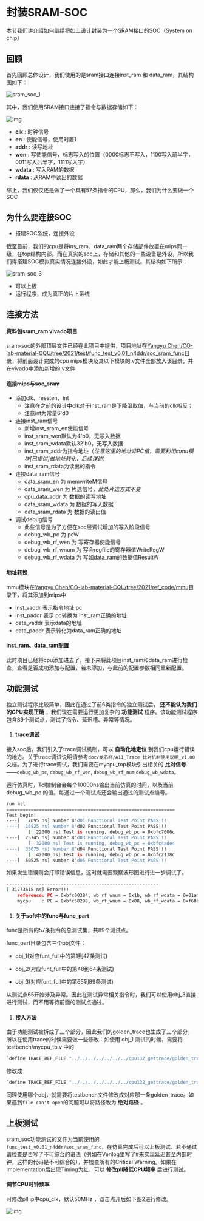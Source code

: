 # 封装SRAM-SOC

本节我们讲介绍如何继续将如上设计封装为一个SRAM接口的SOC（System on chip）

## 回顾

首先回顾总体设计，我们使用的是sram接口连接inst_ram 和 data_ram，其结构图如下：

![sram_soc_1](../img/sram_soc_1.png)

其中，我们使用SRAM接口连接了指令与数据存储如下：

![img](../img/sram_soc_2.png)

-  **clk** : 时钟信号
-  **en** : 使能信号，使用时置1
-  **addr** : 读写地址
-  **wen** : 写使能信号，标志写入的位置（0000标志不写入，1100写入前半字，0011写入后半字，1111写入字）
-  **wdata** : 写入RAM的数据
-  **rdata** : 从RAM中读出的数据

综上，我们仅仅还是做了一个具有57条指令的CPU，那么，我们为什么要做一个SOC

## 为什么要连接SOC

- 搭建SOC系统，连接外设

截至目前，我们的cpu是将ins_ram、data_ram两个存储部件放置在mips同一级，在top结构内部。而在真实的soc上，存储和其他的一些设备是外设，所以我们得搭建SOC模拟真实情况连接外设，如此才能上板测试。其结构如下所示：

![sram_soc_3](../img/sram_soc_3.png)

- 可以上板
- 运行程序，成为真正的片上系统 

## 连接方法

#### 资料包sram_ram vivado项目

sram-soc的外部顶层文件已经在此项目中提供，项目地址在[Yangyu Chen/CO-lab-material-CQU/tree/2021/test/func_test_v0.01_n4ddr/soc_sram_func](https://gitee.com/cyyself/CO-lab-material-CQU/tree/2021/test/func_test_v0.01_n4ddr/soc_sram_func)目录，将前面设计完成的cpu mips模块及其以下模块的.v文件全部放入该目录，并在vivado中添加新增的.v文件

#### 连接mips与soc_sram

- 添加clk、reseten、int
  - 注意在之前的设计中clk对于inst_ram是下降沿取值，与当前的clk相反；
  - 注意int为常量6'd0 
- 连接inst_ram信号
  - 新增inst_sram_en使能信号
  - inst_sram_wen默认为4'b0，无写入数据
  - inst_sram_wdata默认32'b0，无写入数据
  - inst_sram_addr为指令地址（*注意这里的地址非PC值，需要利用mmu模块[已提供]做地址转化，后续详述*）
  - inst_sram_rdata为读出的指令
- 连接data_ram信号
  - data_sram_en 为 memwriteM信号
  - data_sram_wen 为 片选信号，*此处片选方式不变*
  - cpu_data_addr 为 数据的读写地址
  - data_sram_wdata 为 数据的写入数据
  - data_sram_rdata 为 数据的读出值
- 调试debug信号
  - 此些信号是为了方便在soc层调试增加的写入阶段信号
  - debug_wb_pc 为 pcW
  - debug_wb_rf_wen 为 写寄存器使能信号
  - debug_wb_rf_wnum 为 写会regfile的寄存器值WriteRegW
  - debug_wb_rf_wdata 为 写如data_ram的数据值ResultW

#### 地址转换

mmu模块在[Yangyu Chen/CO-lab-material-CQU/tree/2021/ref_code/mmu](https://gitee.com/cyyself/CO-lab-material-CQU/tree/2021/ref_code/mmu)目录下，将其添加到mips中

- inst_vaddr 表示指令地址 pc
- inst_paddr 表示 pc转换为 inst_ram正确的地址
- data_vaddr 表示data的地址
- data_paddr 表示转化为data_ram正确的地址

#### inst_ram、data_ram配置

此时项目已经将cpu添加进去了，接下来将此项目inst_ram和data_ram进行检查，查看是否成功添加与配置，若未添加，与此前的配置参数相同重新配置。

## 功能测试

独立测试程序比较简单，因此在通过了前6类指令的独立测试后， **还不能认为我们的CPU实现正确** ，我们现在需要运行更加复杂的 **功能测试** 程序。该功能测试程序包含89个测试点，测试了指令、延迟槽、异常等情况。

1. #### trace调试

接入soc后，我们引入了trace调试机制，可以 **自动化地定位** 到我们cpu运行错误的地方。关于trace调试说明请参考`doc/龙芯杯/A11_Trace 比对机制使用说明_v1.00`文档。为了进行trace调试，我们需要在mycpu_top模块引出相关的 **比对信号** ——`debug_wb_pc`, `debug_wb_rf_wen`, `debug_wb_rf_num`,`debug_wb_wdata`。

运行仿真时，Tcl控制台会每个10000ns输出当前仿真的时间，以及当前 debug_wb_pc 的值。每通过一个测试点还会输出通过的测试点编号。

```Bash
run all
==============================================================
Test begin!
----[   7695 ns] Number 8'd01 Functional Test Point PASS!!!
----[  16825 ns] Number 8'd02 Functional Test Point PASS!!!
        [  22000 ns] Test is running, debug_wb_pc = 0xbfc7006c
----[  25745 ns] Number 8'd03 Functional Test Point PASS!!!
        [  32000 ns] Test is running, debug_wb_pc = 0xbfc4ade4
----[  35075 ns] Number 8'd04 Functional Test Point PASS!!!
        [  42000 ns] Test is running, debug_wb_pc = 0xbfc2138c
----[  50525 ns] Number 8'd05 Functional Test Point PASS!!!
```

如果发生错误则会打印错误信息，这时就需要观察波形图进行进一步调试了。

```Bash
--------------------------------------------------------
[ 31773618 ns] Error!!!
    reference: PC = 0xbfc00384, wb_rf_wnum = 0x1b, wb_rf_wdata = 0x01af5435
    mycpu    : PC = 0xbfc58298, wb_rf_wnum = 0x08, wb_rf_wdata = 0xf6865a84
```

1. #### 关于soft中的func与func_part

func是所有的57条指令的总测试集，共89个测试点。

func_part目录包含三个obj文件：

- obj_1(对应funt_full中的第1到47条测试)

- obj_2(对应funt_full中的第48到64条测试)

- obj_3(对应funt_full中的第65到89条测试)

从测试点65开始涉及异常。因此在测试异常相关指令时，我们可以使用obj_3直接进行测试，而不用等待前面的测试点通过。

1. #### 接入方法

由于功能测试被拆成了三个部分，因此我们的golden_trace也生成了三个部分，所以在使用trace的时候需要做一些修改：如使用 obj_1 测试的时候，需要将 testbench/mycpu_tb.v 中的

```Bash
`define TRACE_REF_FILE "../../../../../../../cpu132_gettrace/golden_trace.txt
```

修改成

```Bash
`define TRACE_REF_FILE "../../../../../../../cpu132_gettrace/golden_trace_1.txt
```

同理使用哪个obj，就需要将testbench文件修改成对应那一条golden_trace。如果遇到`file can't open`的问题可以将路径改为 **绝对路径** 。

## 上板测试

sram_soc功能测试的文件为当前使用的`func_test_v0.01_n4ddr/soc_sram_func`，在仿真完成后可以上板测试，若不通过请检查是否写了不可综合的语法（例如在Verilog里写了#来实现延迟甚至内部时钟，这样的代码是不可综合的），并检查所有的Critical Warning。如果在Implementation后出现Timing为红，可以 **修改pll降低CPU频率** 后进行测试。

#### 调节CPU时钟频率 

可修改pll ip中cpu_clk，默认50MHz ，双击点开后如下图2进行修改。

![img](../img/sram_soc_4.png)